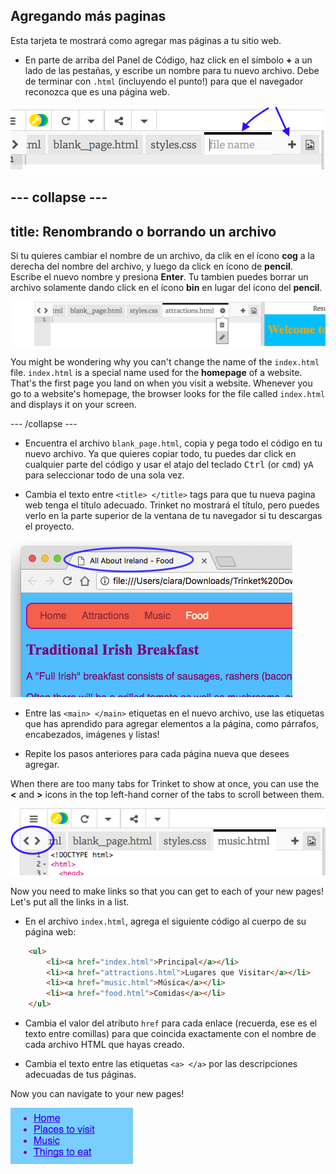 ## Agregando más paginas

Esta tarjeta te mostrará como agregar mas páginas a tu sitio web.

- En parte de arriba del Panel de Código, haz click en el símbolo **+** a un lado de las pestañas, y escribe un nombre para tu nuevo archivo. Debe de terminar con `.html` (incluyendo el punto!) para que el navegador reconozca que es una página web.

![Añadiendo un nuevo archivo en Trinket](images/tktNewFileArrows.png)

## \--- collapse \---

## title: Renombrando o borrando un archivo

Si tu quieres cambiar el nombre de un archivo, da clik en el ícono **cog** a la derecha del nombre del archivo, y luego da click en ícono de **pencil**. Escribe el nuevo nombre y presiona **Enter**. Tu tambien puedes borrar un archivo solamente dando click en el ícono **bin** en lugar del ícono del **pencil**.

![](images/EditFilename.png)

You might be wondering why you can't change the name of the `index.html` file. `index.html` is a special name used for the **homepage** of a website. That's the first page you land on when you visit a website. Whenever you go to a website's homepage, the browser looks for the file called `index.html` and displays it on your screen.

\--- /collapse \---

- Encuentra el archivo `blank_page.html`, copia y pega todo el código en tu nuevo archivo. Ya que quieres copiar todo, tu puedes dar click en cualquier parte del código y usar el atajo del teclado <kbd>Ctrl</kbd> (or <kbd>cmd</kbd>) y<kbd>A</kbd> para seleccionar todo de una sola vez.

- Cambia el texto entre `<title> </title>` tags para que tu nueva pagina web tenga el título adecuado. Trinket no mostrará el título, pero puedes verlo en la parte superior de la ventana de tu navegador si tu descargas el proyecto.

![The page title showing in the browser tab](images/egLocalFileWindowTitle.png)

- Entre las `<main> </main>` etiquetas en el nuevo archivo, use las etiquetas que has aprendido para agregar elementos a la página, como párrafos, encabezados, imágenes y listas!

- Repite los pasos anteriores para cada página nueva que desees agregar.

When there are too many tabs for Trinket to show at once, you can use the **<** and **>** icons in the top left-hand corner of the tabs to scroll between them.

![The buttons for scrolling the tabs](images/tktScrollTabIcons.png)

Now you need to make links so that you can get to each of your new pages! Let's put all the links in a list.

- En el archivo `index.html`, agrega el siguiente código al cuerpo de su página web:

```html
    <ul>
        <li><a href="index.html">Principal</a></li>
        <li><a href="attractions.html">Lugares que Visitar</a></li>
        <li><a href="music.html">Música</a></li>
        <li><a href="food.html">Comidas</a></li>
    </ul>
```

- Cambia el valor del atributo ` href ` para cada enlace (recuerda, ese es el texto entre comillas) para que coincida exactamente con el nombre de cada archivo HTML que hayas creado.

- Cambia el texto entre las etiquetas `<a> </a>` por las descripciones adecuadas de tus páginas.

Now you can navigate to your new pages!

![Example list of links on a web page](images/egListOfPageLinks.png)